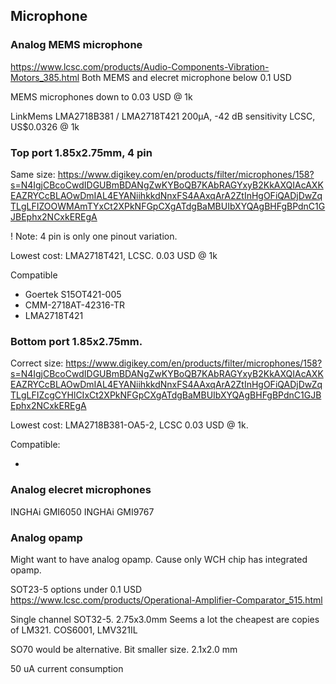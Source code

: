 
## Microphone

### Analog MEMS microphone

https://www.lcsc.com/products/Audio-Components-Vibration-Motors_385.html
Both MEMS and elecret microphone below 0.1 USD

MEMS microphones down to 0.03 USD @ 1k

LinkMems
LMA2718B381 / LMA2718T421
200μA, -42 dB sensitivity
LCSC, US$0.0326 @ 1k


### Top port 1.85x2.75mm, 4 pin

Same size:
https://www.digikey.com/en/products/filter/microphones/158?s=N4IgjCBcoCwdIDGUBmBDANgZwKYBoQB7KAbRAGYxyB2KkAXQIAcAXKEAZRYCcBLAOwDmIAL4EYANiihkkdNnxFS4AAxqArA2ZtInHgOFiQADjDwZqTLgLFIZOOWMAmTYxCt2XPkNFGpCXgATdgBaMBUIbXYQAgBHFgBPdnC1GJBEphx2NCxkEREgA

! Note: 4 pin is only one pinout variation.

Lowest cost: LMA2718T421, LCSC. 0.03 USD @ 1k

Compatible

- Goertek S15OT421-005
- CMM-2718AT-42316-TR
- LMA2718T421

### Bottom port 1.85x2.75mm.

Correct size:
https://www.digikey.com/en/products/filter/microphones/158?s=N4IgjCBcoCwdIDGUBmBDANgZwKYBoQB7KAbRAGYxyB2KkAXQIAcAXKEAZRYCcBLAOwDmIAL4EYANiihkkdNnxFS4AAxqArA2ZtInHgOFiQADjDwZqTLgLFIZcgCYHlCIxCt2XPkNFGpCXgATdgBaMBUIbXYQAgBHFgBPdnC1GJBEphx2NCxkEREgA

Lowest cost: LMA2718B381-OA5-2, LCSC 0.03 USD @ 1k.

Compatible:

- 


### Analog elecret microphones


INGHAi GMI6050
INGHAi GMI9767


### Analog opamp

Might want to have analog opamp.
Cause only WCH chip has integrated opamp.

SOT23-5 options under 0.1 USD
https://www.lcsc.com/products/Operational-Amplifier-Comparator_515.html

Single channel SOT32-5. 2.75x3.0mm
Seems a lot the cheapest are copies of LM321.
COS6001, LMV321IL

SO70 would be alternative. Bit smaller size. 2.1x2.0 mm

50 uA current consumption

